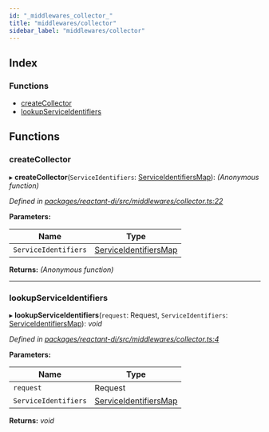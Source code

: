 ```yaml
---
id: "_middlewares_collector_"
title: "middlewares/collector"
sidebar_label: "middlewares/collector"
---
```


## Index

### Functions

* [createCollector](_middlewares_collector_.md#createcollector)
* [lookupServiceIdentifiers](_middlewares_collector_.md#lookupserviceidentifiers)

## Functions

###  createCollector

▸ **createCollector**(`ServiceIdentifiers`: [ServiceIdentifiersMap](_interfaces_.md#serviceidentifiersmap)): *(Anonymous function)*

*Defined in [packages/reactant-di/src/middlewares/collector.ts:22](https://github.com/unadlib/reactant/blob/f1370319/packages/reactant-di/src/middlewares/collector.ts#L22)*

**Parameters:**

Name | Type |
------ | ------ |
`ServiceIdentifiers` | [ServiceIdentifiersMap](_interfaces_.md#serviceidentifiersmap) |

**Returns:** *(Anonymous function)*

___

###  lookupServiceIdentifiers

▸ **lookupServiceIdentifiers**(`request`: Request, `ServiceIdentifiers`: [ServiceIdentifiersMap](_interfaces_.md#serviceidentifiersmap)): *void*

*Defined in [packages/reactant-di/src/middlewares/collector.ts:4](https://github.com/unadlib/reactant/blob/f1370319/packages/reactant-di/src/middlewares/collector.ts#L4)*

**Parameters:**

Name | Type |
------ | ------ |
`request` | Request |
`ServiceIdentifiers` | [ServiceIdentifiersMap](_interfaces_.md#serviceidentifiersmap) |

**Returns:** *void*
